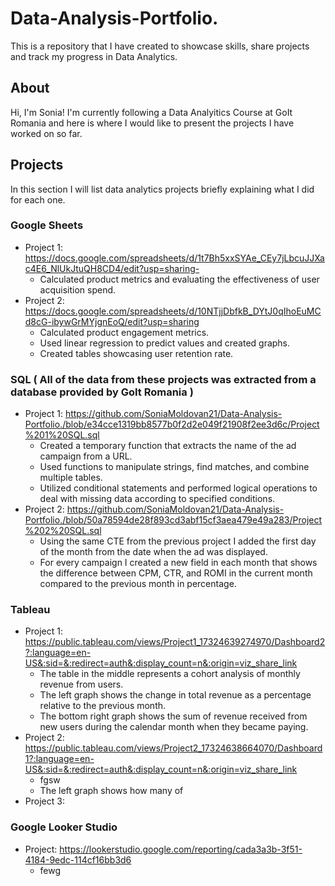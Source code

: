 
# Data-Analysis-Portfolio.
This is a repository that I have created to showcase skills, share projects and track my progress in Data Analytics.
## About
Hi, I'm Sonia!
  I'm currently following a Data Analyitics Course at GoIt Romania and here is where I would like to present the projects I have worked on so far.

## Projects
In this section I will list data analytics projects briefly explaining what I did for each one.
### Google Sheets
  - Project 1: https://docs.google.com/spreadsheets/d/1t7Bh5xxSYAe_CEy7jLbcuJJXac4E6_NlUkJtuQH8CD4/edit?usp=sharing- 
    -  Calculated product metrics and evaluating the effectiveness of user acquisition spend.
  - Project 2: https://docs.google.com/spreadsheets/d/10NTjjDbfkB_DYtJ0qIhoEuMCd8cG-ibywGrMYjgnEoQ/edit?usp=sharing
    - Calculated product engagement metrics.
    - Used linear regression to predict values and created graphs.
    - Created tables showcasing user retention rate.

### SQL ( All of the data from these projects was extracted from a database provided by GoIt Romania ) 
  - Project 1: https://github.com/SoniaMoldovan21/Data-Analysis-Portfolio./blob/e34cce1319bb8577b0f2d2e049f21908f2ee3d6c/Project%201%20SQL.sql
      - Created a temporary function that extracts the name of the ad campaign from a URL.
      - Used functions to manipulate strings, find matches, and combine multiple tables.
      - Utilized conditional statements and performed logical operations to deal with missing data according to specified conditions.
  - Project 2: https://github.com/SoniaMoldovan21/Data-Analysis-Portfolio./blob/50a78594de28f893cd3abf15cf3aea479e49a283/Project%202%20SQL.sql
      - Using the same CTE from the previous project I added the first day of the month from the date when the ad was displayed.
      - For every campaign I created a new field in each month that shows the difference between CPM, CTR, and ROMI in the current month compared to the previous month in percentage.
### Tableau 
  - Project 1: https://public.tableau.com/views/Project1_17324639274970/Dashboard2?:language=en-US&:sid=&:redirect=auth&:display_count=n&:origin=viz_share_link
      - The table in the middle represents a cohort analysis of  monthly revenue from users.
      - The left graph shows the change in total revenue as a percentage relative to the previous month.
      - The bottom right graph shows the sum of revenue received from new users during the calendar month when they became paying.
  - Project 2: https://public.tableau.com/views/Project2_17324638664070/Dashboard1?:language=en-US&:sid=&:redirect=auth&:display_count=n&:origin=viz_share_link
      - fgsw
      - The left graph shows how many of
  - Project 3:
### Google Looker Studio
  - Project: https://lookerstudio.google.com/reporting/cada3a3b-3f51-4184-9edc-114cf16bb3d6
      - fewg  
   
  
    



  
  
